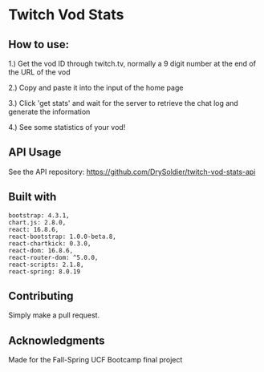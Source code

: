 # Twitch Vod Stats

## How to use: 

1.) Get the vod ID through twitch.tv, normally a 9 digit number at the end of the URL of the vod

2.) Copy and paste it into the input of the home page

3.) Click 'get stats' and wait for the server to retrieve the chat log and generate the information

4.) See some statistics of your vod!

## API Usage

See the API repository: https://github.com/DrySoldier/twitch-vod-stats-api

## Built with

    bootstrap: 4.3.1,
    chart.js: 2.8.0,
    react: 16.8.6,
    react-bootstrap: 1.0.0-beta.8,
    react-chartkick: 0.3.0,
    react-dom: 16.8.6,
    react-router-dom: ^5.0.0,
    react-scripts: 2.1.8,
    react-spring: 8.0.19

## Contributing

Simply make a pull request.

## Acknowledgments

Made for the Fall-Spring UCF Bootcamp final project
